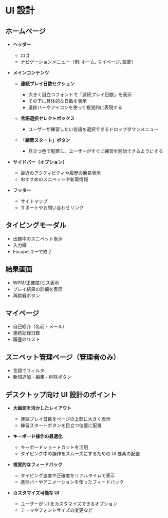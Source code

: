 # UI 設計

## ホームページ

- **ヘッダー**

  - ロゴ
  - ナビゲーションメニュー（例: ホーム, マイページ, 設定）

- **メインコンテンツ**

  - **連続プレイ日数セクション**

    - 大きく目立つフォントで「連続プレイ日数」を表示
    - その下に具体的な日数を表示
    - 進捗バーやアイコンを使って視覚的に表現する

  - **言語選択セレクトボックス**

    - ユーザーが練習したい言語を選択できるドロップダウンメニュー

  - **「練習スタート」ボタン**
    - 目立つ色で配置し、ユーザーがすぐに練習を開始できるようにする

- **サイドバー（オプション）**

  - 最近のアクティビティや履歴の簡易表示
  - おすすめのスニペットや新着情報

- **フッター**
  - サイトマップ
  - サポートやお問い合わせリンク

## タイピングモーダル

- 出題中のスニペット表示
- 入力欄
- Escape キーで終了

## 結果画面

- WPM/正確度/ミス表示
- プレイ結果の詳細を表示
- 再挑戦ボタン

## マイページ

- 自己紹介（名前・メール）
- 連続記録日数
- 履歴のリスト

## スニペット管理ページ（管理者のみ）

- 言語でフィルタ
- 新規追加・編集・削除ボタン

## デスクトップ向け UI 設計のポイント

- **大画面を活かしたレイアウト**

  - 連続プレイ日数をページの上部に大きく表示
  - 練習スタートボタンを目立つ位置に配置

- **キーボード操作の最適化**

  - キーボードショートカットを活用
  - タイピング中の操作をスムーズにするための UI 要素の配置

- **視覚的なフィードバック**

  - タイピング速度や正確度をリアルタイムで表示
  - 進捗バーやアニメーションを使ったフィードバック

- **カスタマイズ可能な UI**
  - ユーザーが UI をカスタマイズできるオプション
  - テーマやフォントサイズの変更など
